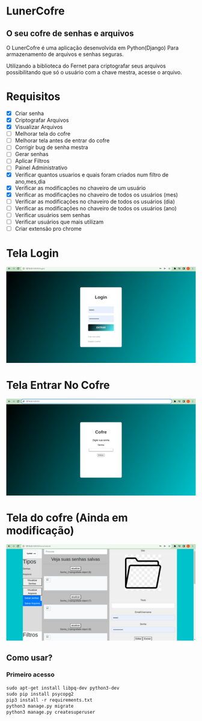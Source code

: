 # LunerCofre
## O seu cofre de senhas e arquivos

O LunerCofre é uma aplicação desenvolvida em Python(Django)
Para armazenamento de arquivos e senhas seguras.

Utilizando a biblioteca do Fernet para criptografar seus arquivos possibilitando que só o usuário com a chave mestra, acesse o arquivo.





# Requisitos
- [x] Criar senha
- [x] Criptografar Arquivos
- [x] Visualizar Arquivos
- [ ] Melhorar tela do cofre
- [ ] Melhorar tela antes de entrar do cofre
- [ ] Corrigir bug de senha mestra
- [ ] Gerar senhas
- [ ] Aplicar Filtros
- [ ] Painel Administrativo
- [x] Verificar quantos usuarios e quais foram criados num filtro de ano,mes,dia
- [x] Verificar as modificações no chaveiro de um usuário
- [x] Verificar as modificações no chaveiro de todos os usuários (mes)
- [ ] Verificar as modificações no chaveiro de todos os usuários (dia)
- [ ] Verificar as modificações no chaveiro de todos os usuários (ano)
- [ ] Verificar usuários sem senhas
- [ ] Verificar usuários que mais utilizam
- [ ] Criar extensão pro chrome

# Tela Login
![vuln2.jpg](imagens_readme/login.png)

# Tela Entrar No Cofre
![vuln2.jpg](imagens_readme/entrar_no_cofre.png)

# Tela do cofre (Ainda em modificação)
![vuln2.jpg](imagens_readme/cofre.jpeg)


## Como usar?

### Primeiro acesso

```
sudo apt-get install libpq-dev python3-dev
sudo pip install psycopg2
pip3 install -r requirements.txt 
python3 manage.py migrate
python3 manage.py createsuperuser 
```

